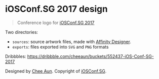 iOSConf.SG 2017 design
===

> Conference logo for [iOSConf.SG 2017](http://iosconf.sg/)

Two directories:

- `sources`: source artwork files, made with [Affinity Designer](https://affinity.serif.com/en-us/designer/).
- `exports`: files exported into `SVG` and `PNG` formats

Dribbbles: <https://dribbble.com/cheeaun/buckets/552437-iOS-Conf-SG-2017>

Designed by [Chee Aun](http://cheeaun.com/). Copyright of [iOSConf.SG](http://iosconf.sg/).
